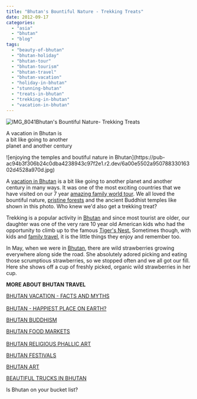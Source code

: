 ```yaml
---
title: "Bhutan's Bountiful Nature - Trekking Treats"
date: 2012-09-17
categories: 
  - "asia"
  - "bhutan"
  - "blog"
tags: 
  - "beauty-of-bhutan"
  - "bhutan-holiday"
  - "bhutan-tour"
  - "bhutan-tourism"
  - "bhutan-travel"
  - "bhutan-vacation"
  - "holiday-in-bhutan"
  - "stunning-bhutan"
  - "treats-in-bhutan"
  - "trekking-in-bhutan"
  - "vacation-in-bhutan"
---
```


![IMG_8041](https://pub-ac94b3f306b24c0dba4238943c97f2e1.r2.dev/6a00e5502a95078833016763c91f38970b.jpg)Bhutan's Bountiful Nature- Trekking Treats

A vacation in Bhutan is  
a bit like going to another  
planet and another century

<!--more--> ![enjoying the temples and boutiful nature in Bhutan](https://pub-ac94b3f306b24c0dba4238943c97f2e1.r2.dev/6a00e5502a95078833016302d4528a970d.jpg)  
  
A [vacation in Bhutan](http://soultravelers3new.local/2011/05/family-vacation-in-bhutan.html "vacation in Bhutan") is a bit like going to another planet and another century in many ways. It was one of the most exciting countries that we have visited on our 7 year [amazing family world tour](http://soultravelers3new.local/2012/01/amazing-family-world-tour.html "amazing family world tour"). We all loved the bountiful nature, [pristine forests](http://soultravelers3new.local/2012/05/bhutans-breathtaking-green-organic-terraced-hills.html "pristine forests") and the ancient Buddhist temples like shown in this photo. Who knew we'd also get a trekking treat?  
  
Trekking is a popular activity in [Bhutan](http://soultravelers3new.local/2011/05/travel-to-bhutan-.html "Bhutan travel") and since most tourist are older, our daughter was one of the very rare 10 year old American kids who had the opportunity to climb up to the famous [Tiger's Nest.](http://soultravelers3new.local/2011/07/tigers-nest-in-paro-bhutan.html "tigers nest trek in Bhutan") Sometimes though, with kids and [family travel](http://soultravelers3new.local/2009/04/how-to-travel-the-world-as-a-digital-nomad-family.html "family travel"), it is the little things they enjoy and remember too.  
  
In May, when we were in [Bhutan](http://soultravelers3new.local/2011/09/stunning-himalaya-travel-bhutan.html "Bhutan vacation"), there are wild strawberries growing everywhere along side the road. She absolutely adored picking and eating those scrumptious strawberries, so we stopped often and we all got our fill. Here she shows off a cup of freshly picked, organic wild strawberries in her cup.  
  
**MORE ABOUT BHUTAN TRAVEL**  
  
[BHUTAN VACATION - FACTS AND MYTHS](http://soultravelers3new.local/2011/06/bhutan-vacation-facts-and-myths.html#more "BHUTAN VACATION FACTS AND MYTHS")  
[  
BHUTAN - HAPPIEST PLACE ON EARTH?](http://soultravelers3new.local/2011/07/bhutan-happiest-place-on-earth--1.html#more "BHUTAN HAPPIEST PLACE ON EARTH")  
  
[BHUTAN BUDDHISM](http://soultravelers3new.local/2011/05/buddhist-bhutan-bliss.html#more "BHUTAN BUDDHISM")  
  
[BHUTAN FOOD MARKETS](http://soultravelers3new.local/2011/08/bhutan-food-markets.html#more "BHUTAN FOOD MARKETS")  
[  
BHUTAN RELIGIOUS PHALLIC ART](http://soultravelers3new.local/2012/03/bhutan-means-penis-art-and-phallus-paintings.html#more "BHUTAN PHALLIC ART")

[BHUTAN FESTIVALS](http://soultravelers3new.local/2012/03/bhutan-family-fun-and-festivals.html#more "BHUTAN FESTIVALS")

[BHUTAN ART](http://soultravelers3new.local/2012/06/bhutans-colorful-art.html#more "BHUTAN ART")

[BEAUTIFUL TRUCKS IN BHUTAN](http://soultravelers3new.local/2012/04/bhutan-beautiful-truck-photo.html#more "BEAUTIFUL TRUCKS BHUTAN")  
  
Is Bhutan on your bucket list?
